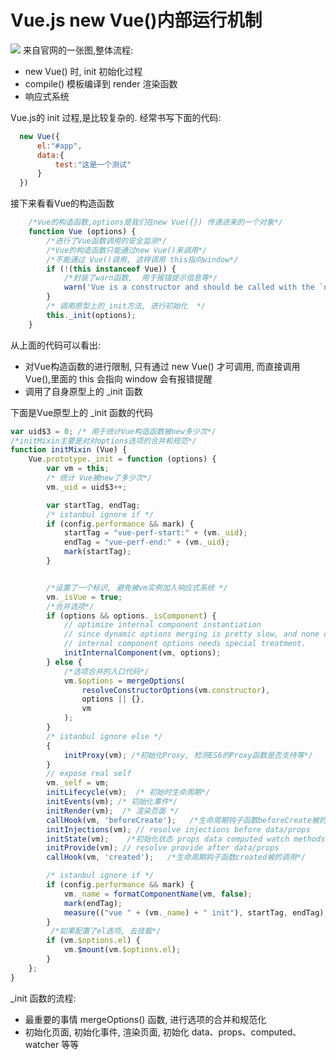 #  Vue.js  new Vue()内部运行机制

![](/images/vue/vue_base.jpg)
 来自官网的一张图,整体流程:
 - new Vue() 时, init 初始化过程
 - compile()  模板编译到 render 渲染函数
 - 响应式系统


Vue.js的 init 过程,是比较复杂的.
经常书写下面的代码:
```JavaScript
  new Vue({
      el:"#app",
      data:{
          test:"这是一个测试"
      }
  })
```
接下来看看Vue的构造函数
```JavaScript
    /*Vue的构造函数,options是我们在new Vue({}) 传递进来的一个对象*/
    function Vue (options) {
        /*进行了Vue函数调用的安全监测*/
        /*Vue的构造函数只能通过new Vue()来调用*/
        /*不能通过 Vue()调用, 这样调用 this指向window*/
        if (!(this instanceof Vue)) {
            /*封装了warn函数,  用于报错提示信息等*/
            warn('Vue is a constructor and should be called with the `new` keyword');
        }
        /* 调用原型上的_init方法, 进行初始化  */
        this._init(options);
    }
```
从上面的代码可以看出:
- 对Vue构造函数的进行限制, 只有通过 new Vue() 才可调用,
而直接调用 Vue(),里面的 this 会指向 window 会有报错提醒
- 调用了自身原型上的 _init 函数

下面是Vue原型上的 _init 函数的代码
```JavaScript
var uid$3 = 0; /* 用于统计Vue构造函数被new多少次*/
/*initMixin主要是对对options选项的合并和规范*/
function initMixin (Vue) {
    Vue.prototype._init = function (options) {
        var vm = this;
        /* 统计 Vue被new了多少次*/
        vm._uid = uid$3++;

        var startTag, endTag;
        /* istanbul ignore if */
        if (config.performance && mark) {
            startTag = "vue-perf-start:" + (vm._uid);
            endTag = "vue-perf-end:" + (vm._uid);
            mark(startTag);
        }


        /*设置了一个标识, 避免被vm实例加入响应式系统 */
        vm._isVue = true;
        /*合并选项*/
        if (options && options._isComponent) {
            // optimize internal component instantiation
            // since dynamic options merging is pretty slow, and none of the
            // internal component options needs special treatment.
            initInternalComponent(vm, options);
        } else {
            /*选项合并的入口代码*/
            vm.$options = mergeOptions(
                resolveConstructorOptions(vm.constructor),
                options || {},
                vm
            );
        }
        /* istanbul ignore else */
        {
            initProxy(vm); /*初始化Proxy, 检测ES6的Proxy函数是否支持等*/
        }
        // expose real self
        vm._self = vm;
        initLifecycle(vm);  /* 初始时生命周期*/
        initEvents(vm); /* 初始化事件*/
        initRender(vm);  /* 渲染页面 */
        callHook(vm, 'beforeCreate');   /*生命周期钩子函数beforeCreate被的调用*/
        initInjections(vm); // resolve injections before data/props
        initState(vm);    /*初始化状态 props data computed watch methods*/
        initProvide(vm); // resolve provide after data/props
        callHook(vm, 'created');   /*生命周期钩子函数created被的调用*/

        /* istanbul ignore if */
        if (config.performance && mark) {
            vm._name = formatComponentName(vm, false);
            mark(endTag);
            measure(("vue " + (vm._name) + " init"), startTag, endTag);
        }
         /*如果配置了el选项, 去挂载*/
        if (vm.$options.el) {
            vm.$mount(vm.$options.el);
        }
    };
}
```
_init 函数的流程:
- 最重要的事情 mergeOptions() 函数, 进行选项的合并和规范化
- 初始化页面, 初始化事件, 渲染页面, 初始化 data、props、computed、watcher 等等
